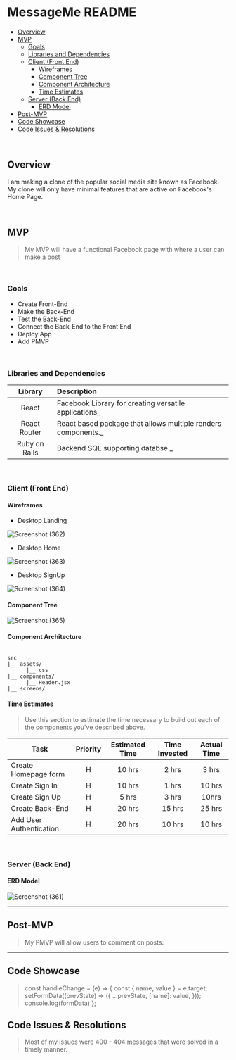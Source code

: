 
# MessageMe README <!-- omit in toc -->

- [Overview](#overview)
- [MVP](#mvp)
  - [Goals](#goals)
  - [Libraries and Dependencies](#libraries-and-dependencies)
  - [Client (Front End)](#client-front-end)
    - [Wireframes](#wireframes)
    - [Component Tree](#component-tree)
    - [Component Architecture](#component-architecture)
    - [Time Estimates](#time-estimates)
  - [Server (Back End)](#server-back-end)
    - [ERD Model](#erd-model)
- [Post-MVP](#post-mvp)
- [Code Showcase](#code-showcase)
- [Code Issues & Resolutions](#code-issues--resolutions)

<br>

## Overview

I am making a clone of the popular social media site known as Facebook. My clone will only have minimal features that are active on Facebook's Home Page.


<br>

## MVP

> My MVP will have a functional Facebook page with where a user can make a post

<br>

### Goals

- Create Front-End
- Make the Back-End
- Test the Back-End
- Connect the Back-End to the Front End
- Deploy App
- Add PMVP

<br>

### Libraries and Dependencies

|     Library      | Description                                |
| :--------------: | :----------------------------------------- |
|      React       | Facebook Library for creating versatile applications_ |
|   React Router   | React based package that allows multiple renders components._ |
|  Ruby on Rails   | Backend SQL supporting databse _ |

<br>

### Client (Front End)

#### Wireframes

- Desktop Landing

![Screenshot (362)](https://user-images.githubusercontent.com/50060155/145655863-1c888356-f773-41b3-b64b-f0b035f205a8.png)

- Desktop Home

![Screenshot (363)](https://user-images.githubusercontent.com/50060155/145655897-bd572b75-6088-4081-873e-dd019cb68f7d.png)

- Desktop SignUp

![Screenshot (364)](https://user-images.githubusercontent.com/50060155/145656034-4f24fd2d-77a9-4b2a-b547-605af7648d0b.png)
 

#### Component Tree

![Screenshot (365)](https://user-images.githubusercontent.com/50060155/146370061-dd31afa0-a9b7-413d-9505-43df89320ff4.png)


#### Component Architecture

``` structure

src
|__ assets/
      |__ css
|__ components/
      |__ Header.jsx
|__ screens/

```

#### Time Estimates

> Use this section to estimate the time necessary to build out each of the components you've described above.

| Task                | Priority | Estimated Time | Time Invested | Actual Time |
| ------------------- | :------: | :------------: | :-----------: | :---------: |
| Create Homepage form    |    H     |     10 hrs      |     2 hrs     |    3 hrs    |
| Create Sign In      |    H     |     10 hrs      |     1 hrs     |     10 hrs     |
| Create Sign Up      |    H      |     5 hrs      |     3 hrs     |     10hrs     |
| Create Back-End     |     H     |     20 hrs      |     15 hrs     |     25 hrs     |
| Add User Authentication   |  H        |     20 hrs      |     10 hrs     |     10 hrs     |


<br>

### Server (Back End)

#### ERD Model

![Screenshot (361)](https://user-images.githubusercontent.com/50060155/145606043-9e19bbc5-2dc0-4d59-b801-5a773b66101b.png)
<br>

***

## Post-MVP

> My PMVP will allow users to comment on posts. 

***

## Code Showcase

>   const handleChange = (e) => {
    const { name, value } = e.target;
    setFormData((prevState) => ({
      ...prevState,
      [name]: value,
    }));
    console.log(formData)
  };


## Code Issues & Resolutions

> Most of my issues were 400 - 404 messages that were solved in a timely manner.
